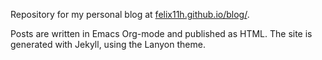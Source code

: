 Repository for my personal blog at [felix11h.github.io/blog/](http://felix11h.github.io/blog/).

Posts are written in Emacs Org-mode and published as HTML. The site is generated with Jekyll, using the Lanyon theme.